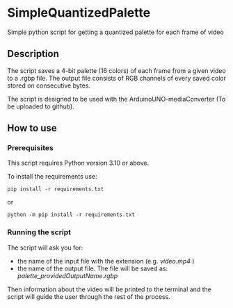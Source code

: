 # SimpleQuantizedPalette
Simple python script for getting a quantized palette for each frame of video

## Description
The script saves a 4-bit palette (16 colors) of each frame from a given video to a .rgbp file. The output file consists of RGB channels of every saved color stored on consecutive bytes.

The script is designed to be used with the ArduinoUNO-mediaConverter (To be uploaded to github).

## How to use

### Prerequisites
This script requires Python version 3.10 or above.

To install the requirements use:

`pip install -r requirements.txt`

or

`python -m pip install -r requirements.txt`

### Running the script
The script will ask you for:
- the name of the input file with the extension (e.g. *video.mp4* )
- the name of the output file. The file will be saved as: *palette_providedOutputName.rgbp*

Then information about the video will be printed to the terminal and the script will guide the user through the rest of the process.

